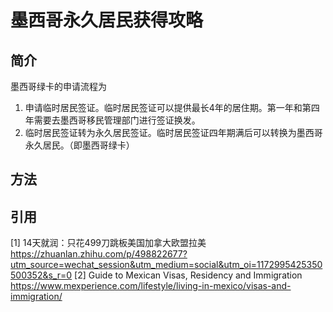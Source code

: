# 墨西哥永久居民获得攻略

## 简介

墨西哥绿卡的申请流程为
1. 申请临时居民签证。临时居民签证可以提供最长4年的居住期。第一年和第四年需要去墨西哥移民管理部门进行签证换发。
2. 临时居民签证转为永久居民签证。临时居民签证四年期满后可以转换为墨西哥永久居民。（即墨西哥绿卡）

## 方法


## 


## 引用

[1] 14天就润：只花499刀跳板美国加拿大欧盟拉美 https://zhuanlan.zhihu.com/p/498822677?utm_source=wechat_session&utm_medium=social&utm_oi=1172995425350500352&s_r=0
[2] Guide to Mexican Visas, Residency and Immigration https://www.mexperience.com/lifestyle/living-in-mexico/visas-and-immigration/
